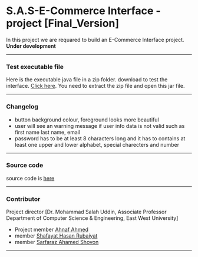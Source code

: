 # S.A.S-E-Commerce Interface -project [Final_Version]

In this project we are requared to build an E-Commerce Interface project. **Under development**

---

### Test executable file

Here is the executable java file in a zip folder. download to test the interface. [Click here](bin/).
You need to extract the zip file and open this jar file.

---

### Changelog

-   button background colour, foreground looks more beautiful
-   user will see an warning message if user info data is not valid such as first name last name, email
-   password has to be at least 8 characters long and it has to contains at least one upper and lower alphabet, special charecters and number

---

### Source code

source code is [here](S.A.S-E-Commerce/tree/master/src/ecommerce)

---

### Contributor

Project director [Dr. Mohammad Salah Uddin, Associate Professor Department of Computer Science & Engineering, East West University]
- Project member [Ahnaf Ahmed](https://github.com/AhnafAhmed29)
- member [Shafayat Hasan Rubaiyat](https://github.com/Infi9itee)
- member [Sarfaraz Ahamed Shovon](https://github.com/shovon021)

---
